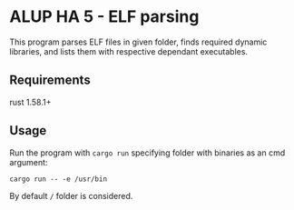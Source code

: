 # ALUP HA 5 - ELF parsing
This program parses ELF files in given folder, finds required dynamic libraries, and lists them with respective dependant executables.

## Requirements
rust 1.58.1+

## Usage
Run the program with `cargo run` specifying folder with binaries as an cmd argument:

`cargo run -- -e /usr/bin`

By default `/` folder is considered.